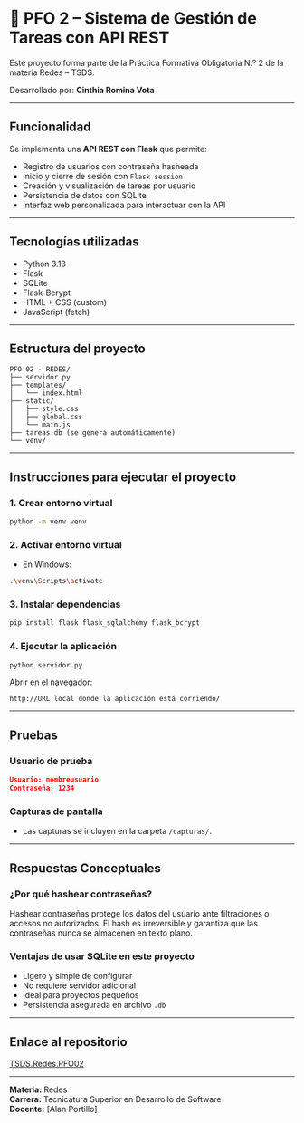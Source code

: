 # 📌 PFO 2 – Sistema de Gestión de Tareas con API REST

Este proyecto forma parte de la Práctica Formativa Obligatoria N.º 2 de la materia Redes – TSDS.

Desarrollado por: **Cinthia Romina Vota**

---

## Funcionalidad

Se implementa una **API REST con Flask** que permite:

- Registro de usuarios con contraseña hasheada
- Inicio y cierre de sesión con `Flask session`
- Creación y visualización de tareas por usuario
- Persistencia de datos con SQLite
- Interfaz web personalizada para interactuar con la API

---

## Tecnologías utilizadas

- Python 3.13
- Flask
- SQLite
- Flask-Bcrypt
- HTML + CSS (custom)
- JavaScript (fetch)

---

## Estructura del proyecto

```
PFO 02 - REDES/
├── servidor.py
├── templates/
│   └── index.html
├── static/
│   ├── style.css
│   ├── global.css
│   └── main.js
├── tareas.db (se genera automáticamente)
└── venv/
```

---

## Instrucciones para ejecutar el proyecto

### 1. Crear entorno virtual

```bash
python -m venv venv
```

### 2. Activar entorno virtual

- En Windows:

```bash
.\venv\Scripts\activate
```

### 3. Instalar dependencias

```bash
pip install flask flask_sqlalchemy flask_bcrypt
```

### 4. Ejecutar la aplicación

```bash
python servidor.py
```

Abrir en el navegador:

```
http://URL local donde la aplicación está corriendo/
```

---

## Pruebas

### Usuario de prueba

```json
Usuario: nombreusuario
Contraseña: 1234
```

### Capturas de pantalla

- Las capturas se incluyen en la carpeta `/capturas/`.

---

## Respuestas Conceptuales

### ¿Por qué hashear contraseñas?

Hashear contraseñas protege los datos del usuario ante filtraciones o accesos no autorizados. El hash es irreversible y garantiza que las contraseñas nunca se almacenen en texto plano.

### Ventajas de usar SQLite en este proyecto

- Ligero y simple de configurar
- No requiere servidor adicional
- Ideal para proyectos pequeños
- Persistencia asegurada en archivo `.db`

---

## Enlace al repositorio

[TSDS.Redes.PFO02](https://github.com/VCinthia/TSDS.Redes.PFO02)

---

**Materia:** Redes  
**Carrera:** Tecnicatura Superior en Desarrollo de Software  
**Docente:** [Alan Portillo]  
